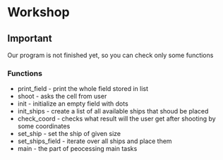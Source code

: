 # Workshop

## Important

Our program is not finished yet, so you can check only some functions

### Functions

- print_field - print the whole field stored in list
- shoot - asks the cell from user
- init - initialize an empty field with dots
- init_ships - create a list of all available ships that shoud be placed
- check_coord - checks what result will the user get after shooting by some coordinates
- set_ship - set the ship of given size
- set_ships_field - iterate over all ships and place them
- main - the part of peocessing main tasks
